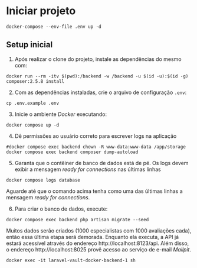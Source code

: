 # Iniciar projeto
````shell
docker-compose --env-file .env up -d
````
## Setup inicial

1. Após realizar o clone do projeto, instale as dependências do mesmo com:
```shell
docker run --rm -itv $(pwd):/backend -w /backend -u $(id -u):$(id -g) composer:2.5.8 install
```

2. Com as dependências instaladas, crie o arquivo de configuração `.env`:
```shell
cp .env.example .env
```

3. Inicie o ambiente _Docker_ executando:
```shell
docker compose up -d
```

4. Dê permissões ao usuário correto para escrever logs na aplicação
```shell
#docker compose exec backend chown -R www-data:www-data /app/storage
docker compose exec backend composer dump-autoload
```

5. Garanta que o contêiner de banco de dados está de pé. Os logs devem exibir a mensagem _ready for connections_ nas últimas linhas
```shell
docker compose logs database
``` 
Aguarde até que o comando acima tenha como uma das últimas linhas a mensagem _ready for connections_.

6. Para criar o banco de dados, execute:
```shell
docker compose exec backend php artisan migrate --seed
```

Muitos dados serão criados (1000 especialistas com 1000 avaliações cada), então essa última etapa será demorada. Enquanto ela executa, a API já estará acessível através do endereço http://localhost:8123/api. Além disso, o endereço http://localhost:8025 provê acesso ao serviço de e-mail _Mailpit_.

```shell
docker exec -it laravel-vault-docker-backend-1 sh
```
